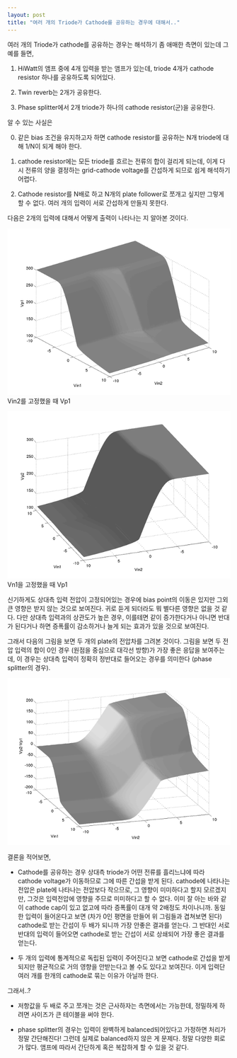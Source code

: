 ```yaml
---
layout: post
title: "여러 개의 Triode가 Cathode를 공유하는 경우에 대해서.."
---
```



여러 개의 Triode가 cathode를 공유하는 경우는 해석하기 좀 애매한 측면이 있는데 그 예를 들면,




1) HiWatt의 앰프 중에 4개 입력을 받는 앰프가 있는데, triode 4개가 cathode resistor 하나를 공유하도록 되어있다.

2) Twin reverb는 2개가 공유한다.

3) Phase splitter에서 2개 triode가 하나의 cathode resistor(군)을 공유한다.




알 수 있는 사실은




0) 같은 bias 조건을 유지하고자 하면 cathode resistor를 공유하는 N개 triode에 대해 1/N이 되게 해야 한다.

1) cathode resistor에는 모든 triode를 흐르는 전류의 합이 걸리게 되는데, 이게 다시 전류의 양을 결정하는 grid-cathode voltage를 간섭하게 되므로 쉽게 해석하기 어렵다.

2) Cathode resistor를 N배로 하고 N개의 plate follower로 쪼개고 싶지만 그렇게 할 수 없다. 여러 개의 입력이 서로 간섭하게 만들지 못한다.




다음은 2개의 입력에 대해서 어떻게 출력이 나타나는 지 알아본 것이다. 






![image](/assets/images/362bc9e0a083196b0f087b09d312e863.png)Vin2를 고정했을 때 Vp1



![image](/assets/images/dc94c878bfaffe9817f342f698cc360b.png)Vn1을 고정했을 때 Vp1







신기하게도 상대측 입력 전압이 고정되어있는 경우에 bias point의 이동은 있지만 그외 큰 영향은 받지 않는 것으로 보여진다. 귀로 듣게 되더라도 뭐 별다른 영향은 없을 것 같다. 다만 상대측 입력과의 상관도가 높은 경우, 이를테면 같이 증가한다거나 아니면 반대가 된다거나 하면 증폭률이 감소하거나 늘게 되는 효과가 있을 것으로 보여진다.




그래서 다음의 그림을 보면 두 개의 plate의 전압차를 그려본 것이다. 그림을 보면 두 전압 입력의 합이 0인 경우 (원점을 중심으로 대각선 방향)가 가장 좋은 응답을 보여주는데, 이 경우는 상대측 입력이 정확히 정반대로 들어오는 경우를 의미한다 (phase splitter의 경우).






![image](/assets/images/3caa63e58cbbe3233a1c9ef5529b505b.png)







결론을 적어보면,




- Cathode를 공유하는 경우 상대측 triode가 어떤 전류를 흘리느냐에 따라 cathode voltage가 이동하므로 그에 따른 간섭을 받게 된다. cathode에 나타나는 전압은 plate에 나타나는 전압보다 작으므로, 그 영향이 미미하다고 할지 모르겠지만, 그것은 입력전압에 영향을 주므로 미미하다고 할 수 없다. 이미 잘 아는 바와 같이 cathode cap이 있고 없고에 따라 증폭률이 대개 약 2배정도 차이나니까. 동일한 입력이 들어온다고 보면 (차가 0인 평면을 만들어 위 그림들과 겹쳐보면 된다) cathode로 받는 간섭이 두 배가 되니까 가장 안좋은 결과를 얻는다. 그 반대인 서로 반대의 입력이 들어오면 cathode로 받는 간섭이 서로 상쇄되어 가장 좋은 결과를 얻는다.




- 두 개의 입력에 통계적으로 독립된 입력이 주어진다고 보면 cathode로 간섭을 받게 되지만 평균적으로 거의 영향을 안받는다고 볼 수도 있다고 보여진다. 이게 입력단 여러 개를 한개의 cathode로 묶는 이유가 아닐까 한다.




그래서..?




- 저항값을 두 배로 주고 쪼개는 것은 근사하자는 측면에서는 가능한데, 정밀하게 하려면 사이즈가 큰 테이블을 써야 한다.

- phase splitter의 경우는 입력이 완벽하게 balanced되어있다고 가정하면 처리가 정말 간단해진다! 그런데 실제로 balanced하지 않은 게 문제다. 정말 다양한 회로가 많다. 앰프에 따라서 간단하게 혹은 복잡하게 할 수 있을 것 같다.




















